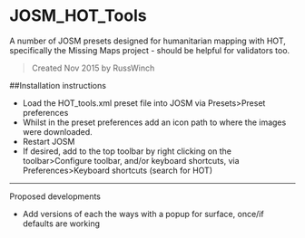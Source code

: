 # JOSM_HOT_Tools
A number of JOSM presets designed for humanitarian mapping with HOT, specifically the Missing Maps project - should be helpful for validators too.
>Created Nov 2015 by RussWinch

##Installation instructions
- Load the HOT_tools.xml preset file into JOSM via Presets>Preset preferences
- Whilst in the preset preferences add an icon path to where the images were downloaded.
- Restart JOSM
- If desired, add to the top toolbar by right clicking on the toolbar>Configure toolbar, and/or keyboard shortcuts, via Preferences>Keyboard shortcuts (search for HOT)

------
Proposed developments
- Add versions of each the ways with a popup for surface, once/if defaults are working
